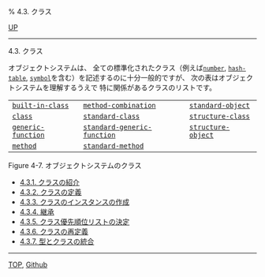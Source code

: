 % 4.3. クラス

[UP](4.html)  

---

4.3. クラス


オブジェクトシステムは、
全ての標準化されたクラス（例えば[`number`](12.2.number.html), [`hash-table`](18.2.hash-table.html),
[`symbol`](10.2.symbol.html)を含む）を記述するのに十分一般的ですが、
次の表はオブジェクトシステムを理解するうえで
特に関係があるクラスのリストです。

|                       |                                |                       |
|-----------------------|--------------------------------|-----------------------|
|[`built-in-class`](4.4.built-in-class.html)  |[`method-combination`](4.4.method-combination.html)       |[`standard-object`](4.4.standard-object.html) |
|[`class`](4.4.class.html)           |[`standard-class`](4.4.standard-class.html)           |[`structure-class`](4.4.structure-class.html) |
|[`generic-function`](4.4.generic-function.html)|[`standard-generic-function`](4.4.standard-generic-function.html)|[`structure-object`](4.4.structure-object.html)|
|[`method`](4.4.method.html)          |[`standard-method`](4.4.standard-method.html)          |                       |

Figure 4-7. オブジェクトシステムのクラス

- [4.3.1. クラスの紹介](4.3.1.html)
- [4.3.2. クラスの定義](4.3.2.html)
- [4.3.3. クラスのインスタンスの作成](4.3.3.html)
- [4.3.4. 継承](4.3.4.html)
- [4.3.5. クラス優先順位リストの決定](4.3.5.html)
- [4.3.6. クラスの再定義](4.3.6.html)
- [4.3.7. 型とクラスの統合](4.3.7.html)


---
[TOP](index.html),  [Github](https://github.com/nptcl/npt-japanese)

